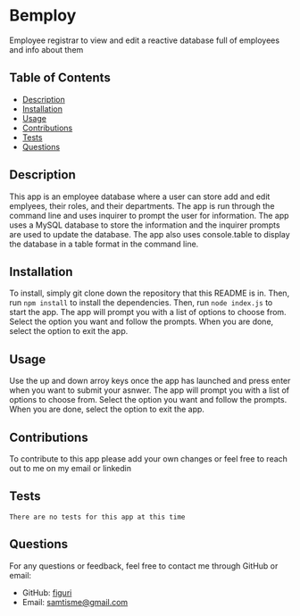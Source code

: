 # Bemploy

Employee registrar to view and edit a reactive database full of employees and info about them

## Table of Contents

- [Description](#description)
- [Installation](#installation)
- [Usage](#usage)
- [Contributions](#contributions)
- [Tests](#tests)
- [Questions](#questions)

## Description

This app is an employee database where a user can store add and edit emplyees, their roles, and their departments. The app is run through the command line and uses inquirer to prompt the user for information. The app uses a MySQL database to store the information and the inquirer prompts are used to update the database. The app also uses console.table to display the database in a table format in the command line.

## Installation

To install, simply git clone down the repository that this README is in. Then, run `npm install` to install the dependencies. Then, run `node index.js` to start the app. The app will prompt you with a list of options to choose from. Select the option you want and follow the prompts. When you are done, select the option to exit the app.

## Usage

Use the up and down arroy keys once the app has launched and press enter when you want to submit your asnwer. The app will prompt you with a list of options to choose from. Select the option you want and follow the prompts. When you are done, select the option to exit the app.

## Contributions

To contribute to this app please add your own changes or feel free to reach out to me on my email or linkedin

## Tests

    There are no tests for this app at this time

## Questions

For any questions or feedback, feel free to contact me through GitHub or email:

- GitHub: [figuri](https://github.com/figuri)
- Email: [samtisme@gmail.com](mailto:samtisme@gmail.com)
